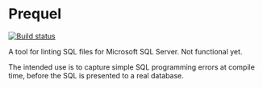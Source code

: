 # Prequel

[![Build status](https://ci.appveyor.com/api/projects/status/ebtg15yc3wls89yi/branch/master?svg=true)](https://ci.appveyor.com/project/edyoung/prequel/branch/master)


A tool for linting SQL files for Microsoft SQL Server. Not functional yet.

The intended use is to capture simple SQL programming errors at compile time, before the SQL is presented to a real database.
